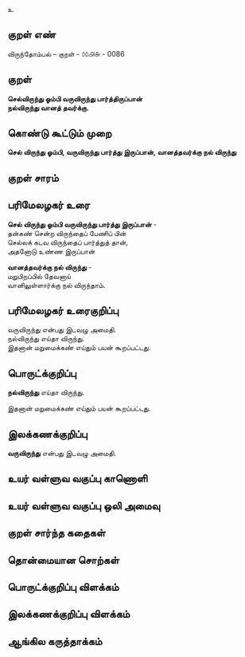 உ

## குறள் எண் 


விருந்தோம்பல் – குறள் - ௦௦௮௬ - 0086  

## குறள் 

**செல்விருந்து ஓம்பி வருவிருந்து பார்த்திருப்பான்  
நல்விருந்து வானத் தவர்க்கு.** 

## கொண்டு கூட்டும் முறை

**செல் விருந்து ஓம்பி, வருவிருந்து பார்த்து இருப்பான், வானத்தவர்க்கு நல் விருந்து**  

## குறள் சாரம் 


## பரிமேலழகர் உரை

**செல் விருந்து ஓம்பி வருவிருந்து பார்த்து இருப்பான்** -  
தன்கண் சென்ற விருந்தைப் பேணிப் பின்  
செல்லக் கடவ விருந்தைப் பார்த்துத் தான்,  
அதனோடு உண்ண இருப்பான்  

**வானத்தவர்க்கு நல் விருந்து** -  
மறுபிறப்பில் தேவனாய்  
வானிலுள்ளார்க்கு நல் விருந்தாம்.  

## பரிமேலழகர் உரைகுறிப்பு   

வருவிருந்து என்பது இடவழு அமைதி.  
நல்விருந்து எய்தா விருந்து.  
இதனான் மறுமைக்கண் எய்தும் பயன் கூறப்பட்டது.  
 
## பொருட்க்குறிப்பு 

**நல்விருந்து** எய்தா விருந்து.  

இதனான் மறுமைக்கண் எய்தும் பயன் கூறப்பட்டது.  

## இலக்கணக்குறிப்பு  

**வருவிருந்து** என்பது இடவழு அமைதி.  

## உயர் வள்ளுவ வகுப்பு காணொளி


## உயர் வள்ளுவ வகுப்பு ஒலி அமைவு 

 
## குறள் சார்ந்த கதைகள் 


## தொன்மையான சொற்கள்


## பொருட்க்குறிப்பு விளக்கம்


## இலக்கணக்குறிப்பு விளக்கம்


## ஆங்கில கருத்தாக்கம் 


